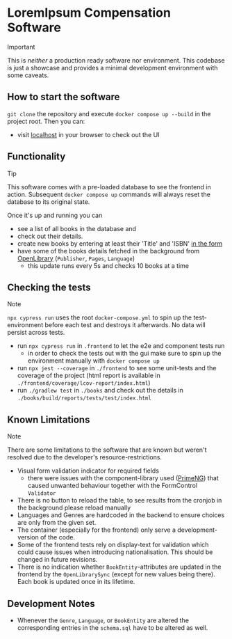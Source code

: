 # LoremIpsum Compensation Software

> [!IMPORTANT]
> This is _neither_ a production ready software nor environment. This codebase is just a showcase and provides a minimal development environment with some caveats.

## How to start the software

`git clone` the repository and execute `docker compose up --build` in the project root. Then you can:

- visit [localhost](http://localhost:4200) in your browser to check out the UI

## Functionality

> [!TIP]
> This software comes with a pre-loaded database to see the frontend in action. Subsequent `docker compose up` commands will always reset the database to its original state.

Once it's up and running you can

- see a list of all books in the database and
- check out their details.
- create new books by entering at least their 'Title' and 'ISBN' [in the form](http://localhost:4200/create)
- have some of the books details fetched in the background from [OpenLibrary](https://openlibrary.org/) (`Publisher`, `Pages`, `Language`)
  - this update runs every 5s and checks 10 books at a time

## Checking the tests

> [!NOTE]
> `npx cypress run` uses the root `docker-compose.yml` to spin up the test-environment before each test and destroys it afterwards. No data will persist across tests.

- run `npx cypress run` in `.frontend` to let the e2e and component tests run
  - in order to check the tests out with the gui make sure to spin up the environment manually with `docker compose up`
- run `npx jest --coverage` in `./frontend` to see some unit-tests and the coverage of the project (html report is available in `./frontend/coverage/lcov-report/index.html`)
- run `./gradlew test` in `./books` and check out the details in `./books/build/reports/tests/test/index.html`

## Known Limitations

> [!NOTE]
> There are some limitations to the software that are known but weren't resolved due to the developer's resource-restrictions.

- Visual form validation indicator for required fields
  - there were issues with the component-library used ([PrimeNG](https://primeng.org/installation)) that caused unwanted behaviour together with the FormControl `Validator`
- There is no button to reload the table, to see results from the cronjob in the background please reload manually
- Languages and Genres are hardcoded in the backend to ensure choices are only from the given set.
- The container (especially for the frontend) only serve a development-version of the code.
- Some of the frontend tests rely on display-text for validation which could cause issues when introducing nationalisation. This should be changed in future revisions.
- There is no indication whether `BookEntity`-attributes are updated in the frontend by the `OpenLibrarySync` (except for new values being there). Each book is updated once in its lifetime.

## Development Notes

- Whenever the `Genre`, `Language`, or `BookEntity` are altered the corresponding entries in the `schema.sql` have to be altered as well.
